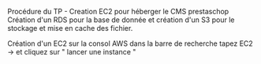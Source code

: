 Procédure du TP - Creation EC2 pour héberger le CMS prestaschop Création d'un RDS pour la base de donnée et création d'un S3 pour le stockage et mise en cache des fichier.  

Création d'un EC2 sur la consol AWS 
dans la barre de recherche tapez EC2 -> et cliquez sur " lancer une instance "
